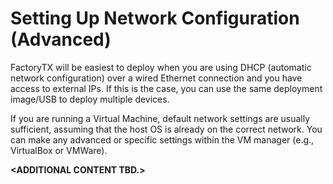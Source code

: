 # Setting Up Network Configuration \(Advanced\)

FactoryTX will be easiest to deploy when you are using DHCP \(automatic network configuration\) over a wired Ethernet connection and you have access to external IPs. If this is the case, you can use the same deployment image/USB to deploy multiple devices.

If you are running a Virtual Machine, default network settings are usually sufficient, assuming that the host OS is already on the correct network. You can make any advanced or specific settings within the VM manager \(e.g., VirtualBox or VMWare\).

**&lt;ADDITIONAL CONTENT TBD.&gt;**

